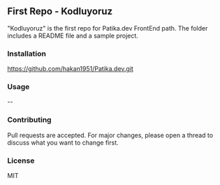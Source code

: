 ## First Repo - Kodluyoruz
"Kodluyoruz" is the first repo for Patika.dev FrontEnd path. The folder includes a README file and a sample project.
### Installation
https://github.com/hakan1951/Patika.dev.git
### Usage
--
### Contributing
Pull requests are accepted. For major changes, please open a thread to discuss what you want to change first.

### License
MIT